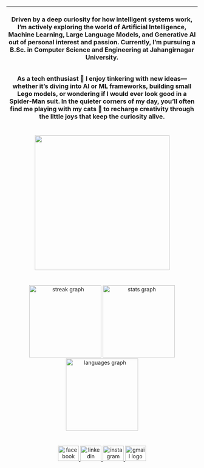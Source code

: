 <br clear="both">
<hr>
<h3 align="center">Driven by a deep curiosity for how intelligent systems work, I’m actively exploring the world of Artificial Intelligence, Machine Learning, Large Language Models, and Generative AI out of personal interest and passion. Currently, I’m pursuing a B.Sc. in Computer Science and Engineering at Jahangirnagar University. <br>
  
  
<br>As a tech enthusiast 🤖 I enjoy tinkering with new ideas—whether it’s diving into AI or ML frameworks, building small Lego models, or wondering if I would ever look good in a Spider-Man suit. In the quieter corners of my day, you’ll often find me playing with my cats 🐾 to recharge creativity through the little joys that keep the curiosity alive.</h3>

###

<br clear="both">

<div align="center">
  <img height="355" src="https://i.postimg.cc/FHqKCqvs/policenauts-synthwave.gif"  />
</div>

###

<br clear="both">

<div align="center">
  <img src="https://streak-stats.demolab.com?user=RaianRashidRimon&locale=en&mode=daily&theme=midnight-purple&hide_border=true&border_radius=0" height="190" alt="streak graph"  />
  <img src="https://github-readme-stats.vercel.app/api?username=RaianRashidRimon&hide_title=false&hide_rank=false&show_icons=true&include_all_commits=true&count_private=false&disable_animations=false&theme=midnight-purple&locale=en&hide_border=true" height="190" alt="stats graph"  />
  <img src="https://github-readme-stats.vercel.app/api/top-langs?username=RaianRashidRimon&locale=en&hide_title=false&layout=compact&card_width=320&langs_count=10&theme=midnight-purple&hide_border=true" height="190" alt="languages graph"  />
</div>

###

<div align="left">
</div>

###

<br clear="both">

<div align="center">
  <a href="https://www.facebook.com/rr.rimon" target="_blank">
    <img src="https://raw.githubusercontent.com/maurodesouza/profile-readme-generator/master/src/assets/icons/social/facebook/default.svg" width="55" height="40" alt="facebook logo"  />
  </a>
  <a href="https://linkedin.com/in/raian-rashid-rimon" target="_blank">
    <img src="https://raw.githubusercontent.com/maurodesouza/profile-readme-generator/master/src/assets/icons/social/linkedin/default.svg" width="55" height="40" alt="linkedin logo"  />
  </a>
  <a href="https://www.instagram.com/rimon_lemon/" target="_blank">
    <img src="https://raw.githubusercontent.com/maurodesouza/profile-readme-generator/master/src/assets/icons/social/instagram/default.svg" width="55" height="40" alt="instagram logo"  />
  </a>
  <a href="mailto:rimonraian2@gmail.com" target="_blank">
    <img src="https://raw.githubusercontent.com/maurodesouza/profile-readme-generator/master/src/assets/icons/social/gmail/default.svg" width="55" height="40" alt="gmail logo"  />
  </a>
</div>

###
